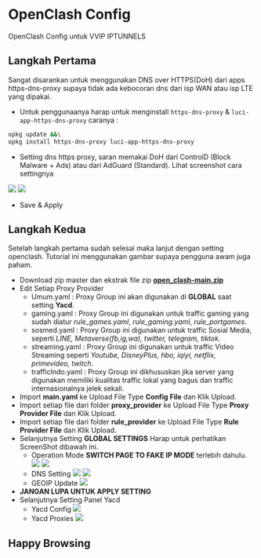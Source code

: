 # OpenClash Config
OpenClash Config untuk VVIP IPTUNNELS
## Langkah Pertama
Sangat disarankan untuk menggunakan DNS over HTTPS(DoH) dari apps https-dns-proxy supaya tidak ada kebocoran dns dari isp WAN atau isp LTE yang dipakai.
- Untuk penggunaanya harap untuk menginstall `https-dns-proxy` & `luci-app-https-dns-proxy` caranya :
```sh
opkg update &&\
opkg install https-dns-proxy luci-app-https-dns-proxy
```
- Setting dns https proxy, saran memakai DoH dari ControlD (Block Malware + Ads) atau dari AdGuard (Standard). Lihat screenshot cara settingnya
<img src="https://raw.githubusercontent.com/malikshi/open_clash/main/assets/dns-https-proxy.jpg" border="0">
<img src="https://raw.githubusercontent.com/malikshi/open_clash/main/assets/dns-https-proxy-2.jpg" border="0">

- Save & Apply

## Langkah Kedua
Setelah langkah pertama sudah selesai maka lanjut dengan setting openclash. Tutorial ini menggunakan gambar supaya pengguna awam juga paham.
- Download zip master dan ekstrak file zip [**open_clash-main.zip**](https://codeload.github.com/malikshi/open_clash/zip/refs/heads/main)
- Edit Setiap Proxy Provider
    - Umum.yaml : Proxy Group ini akan digunakan di **GLOBAL** saat setting **Yacd**.
    - gaming.yaml : Proxy Group ini digunakan untuk traffic gaming yang sudah diatur *rule_games.yaml*, *rule_gaming.yaml*, *rule_portgames*.
    - sosmed.yaml : Proxy Group ini digunakan untuk traffic Sosial Media, seperti *LINE, Metaverse(fb,ig,wa), twitter, telegram, tiktok*.
    - streaming.yaml : Proxy Group ini digunakan untuk traffic Video Streaming seperti *Youtube, DisneyPlus, hbo, iqiyi, netflix, primevideo, twitch*.
    - trafficIndo.yaml : Proxy Group ini dikhususkan jika server yang digunakan memiliki kualitas traffic lokal yang bagus dan traffic internasionalnya jelek sekali.
- Import **main.yaml** ke Upload File Type **Config File** dan Klik Upload.
- Import setiap file dari folder **proxy_provider** ke Upload File Type **Proxy Provider File** dan Klik Upload.
- Import setiap file dari folder **rule_provider** ke Upload File Type **Rule Provider File** dan Klik Upload.
- Selanjutnya Setting **GLOBAL SETTINGS** Harap untuk perhatikan ScreenShot dibawah ini.
    - Operation Mode **SWITCH PAGE TO FAKE IP MODE** terlebih dahulu.
        <img src="https://raw.githubusercontent.com/malikshi/open_clash/main/assets/operation-mode.jpg" border="0">
        <img src="https://raw.githubusercontent.com/malikshi/open_clash/main/assets/operation-mode-2.jpg" border="0">
    - DNS Setting
        <img src="https://raw.githubusercontent.com/malikshi/open_clash/main/assets/dns-setting.jpg" border="0">
        <img src="https://raw.githubusercontent.com/malikshi/open_clash/main/assets/dns-setting-2.jpg" border="0">
    - GEOIP Update
        <img src="https://raw.githubusercontent.com/malikshi/open_clash/main/assets/geoip-update.jpg" border="0">
- **JANGAN LUPA UNTUK APPLY SETTING**
- Selanjutnya Setting Panel Yacd
    - Yacd Config
        <img src="https://raw.githubusercontent.com/malikshi/open_clash/main/assets/yacd-config.jpg" border="0">
    - Yacd Proxies
        <img src="https://raw.githubusercontent.com/malikshi/open_clash/main/assets/yacd-config-2.jpg" border="0">
## Happy Browsing